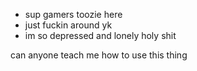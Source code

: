 - sup gamers toozie here
- just fuckin around yk
- im so depressed and lonely holy shit

can anyone teach me how to use this thing
